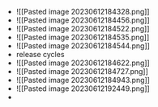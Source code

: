 - ![[Pasted image 20230612184328.png]]
- ![[Pasted image 20230612184456.png]]
- ![[Pasted image 20230612184522.png]]
- ![[Pasted image 20230612184535.png]]
- ![[Pasted image 20230612184544.png]]
- release cycles
- ![[Pasted image 20230612184622.png]]
- ![[Pasted image 20230612184727.png]]
- ![[Pasted image 20230612184943.png]]
- ![[Pasted image 20230612192449.png]]
-  